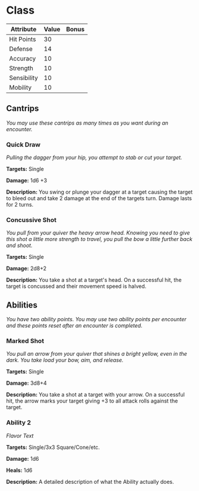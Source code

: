 # Class

|Attribute|Value|Bonus|
|---|---|---|
|Hit Points|30|<center> </center>|
|Defense|14|<center> </center>|
|Accuracy|10|<center> </center>|
|Strength|10|<center> </center>|
|Sensibility|10|<center> </center>|
|Mobility|10|<center> </center>|


## Cantrips
_You may use these cantrips as many times as you want during an encounter._

### Quick Draw

_Pulling the dagger from your hip, you attempt to stab or cut your target._

**Targets:** Single

**Damage:** 1d6 +3

**Description:** You swing or plunge your dagger at a target causing the target to bleed out and take 2 damage at the end of the targets turn.  Damage lasts for 2 turns.

### Concussive Shot

_You pull from your quiver the heavy arrow head.  Knowing you need to give this shot a little more strength to travel, you pull the bow a little further back and shoot._

**Targets:** Single

**Damage:** 2d8+2

**Description:** You take a shot at a target's head.  On a successful hit, the target is concussed and their movement speed is halved.


## Abilities
_You have two ability points.  You may use two ability points per encounter and these points reset after an encounter is completed._

### Marked Shot

_You pull an arrow from your quiver that shines a bright yellow, even in the dark.  You take load your bow, aim, and release._

**Targets:** Single

**Damage:** 3d8+4

**Description:** You take a shot at a target with your arrow.  On a successful hit, the arrow marks your target giving +3 to all attack rolls against the target.

### Ability 2

_Flavor Text_

**Targets:** Single/3x3 Square/Cone/etc.

**Damage:** 1d6

**Heals:** 1d6

**Description:** A detailed description of what the Ability actually does.

